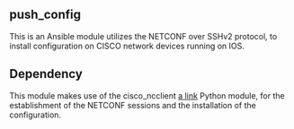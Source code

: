 ## push_config

This is an Ansible module utilizes the NETCONF over SSHv2 protocol, to install configuration on CISCO network devices running on IOS. 

## Dependency

This module makes use of the cisco_ncclient [a link](https://github.com/lepoul/cisco_ncclient) Python module, for the establishment of the NETCONF sessions and the installation of the configuration. 
